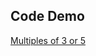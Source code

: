 ## Code Demo
<a href="https://need4swede.github.io/Codewars-JavaScript/merge-and-sort-arrays/index.html">Multiples of 3 or 5</a>

